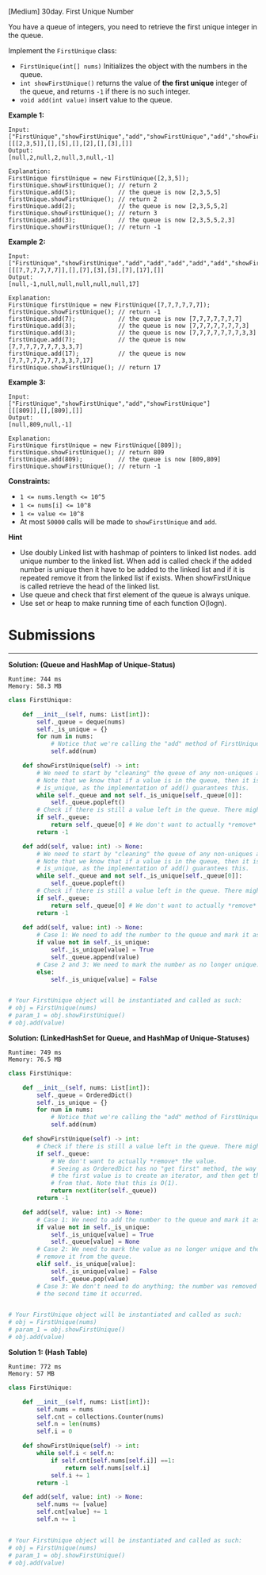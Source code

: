 [Medium] 30day. First Unique Number

You have a queue of integers, you need to retrieve the first unique integer in the queue.

Implement the `FirstUnique` class:

* `FirstUnique(int[] nums)` Initializes the object with the numbers in the queue.
* `int showFirstUnique()` returns the value of **the first unique** integer of the queue, and returns `-1` if there is no such integer.
* `void add(int value)` insert value to the queue.
 

**Example 1:**
```
Input: 
["FirstUnique","showFirstUnique","add","showFirstUnique","add","showFirstUnique","add","showFirstUnique"]
[[[2,3,5]],[],[5],[],[2],[],[3],[]]
Output: 
[null,2,null,2,null,3,null,-1]

Explanation: 
FirstUnique firstUnique = new FirstUnique([2,3,5]);
firstUnique.showFirstUnique(); // return 2
firstUnique.add(5);            // the queue is now [2,3,5,5]
firstUnique.showFirstUnique(); // return 2
firstUnique.add(2);            // the queue is now [2,3,5,5,2]
firstUnique.showFirstUnique(); // return 3
firstUnique.add(3);            // the queue is now [2,3,5,5,2,3]
firstUnique.showFirstUnique(); // return -1
```

**Example 2:**
```
Input: 
["FirstUnique","showFirstUnique","add","add","add","add","add","showFirstUnique"]
[[[7,7,7,7,7,7]],[],[7],[3],[3],[7],[17],[]]
Output: 
[null,-1,null,null,null,null,null,17]

Explanation: 
FirstUnique firstUnique = new FirstUnique([7,7,7,7,7,7]);
firstUnique.showFirstUnique(); // return -1
firstUnique.add(7);            // the queue is now [7,7,7,7,7,7,7]
firstUnique.add(3);            // the queue is now [7,7,7,7,7,7,7,3]
firstUnique.add(3);            // the queue is now [7,7,7,7,7,7,7,3,3]
firstUnique.add(7);            // the queue is now [7,7,7,7,7,7,7,3,3,7]
firstUnique.add(17);           // the queue is now [7,7,7,7,7,7,7,3,3,7,17]
firstUnique.showFirstUnique(); // return 17
```

**Example 3:**
```
Input: 
["FirstUnique","showFirstUnique","add","showFirstUnique"]
[[[809]],[],[809],[]]
Output: 
[null,809,null,-1]

Explanation: 
FirstUnique firstUnique = new FirstUnique([809]);
firstUnique.showFirstUnique(); // return 809
firstUnique.add(809);          // the queue is now [809,809]
firstUnique.showFirstUnique(); // return -1
```
 

**Constraints:**

* `1 <= nums.length <= 10^5`
* `1 <= nums[i] <= 10^8`
* `1 <= value <= 10^8`
* At most `50000` calls will be made to `showFirstUnique` and `add`.

**Hint**

* Use doubly Linked list with hashmap of pointers to linked list nodes. add unique number to the linked list. When add is called check if the added number is unique then it have to be added to the linked list and if it is repeated remove it from the linked list if exists. When showFirstUnique is called retrieve the head of the linked list.
* Use queue and check that first element of the queue is always unique.
* Use set or heap to make running time of each function O(logn).

# Submissions
---
**Solution: (Queue and HashMap of Unique-Status)**
```
Runtime: 744 ms
Memory: 58.3 MB
```
```python
class FirstUnique:

    def __init__(self, nums: List[int]):
        self._queue = deque(nums)
        self._is_unique = {}
        for num in nums:
            # Notice that we're calling the "add" method of FirstUnique; not of the queue. 
            self.add(num)

    def showFirstUnique(self) -> int:
        # We need to start by "cleaning" the queue of any non-uniques at the start.
        # Note that we know that if a value is in the queue, then it is also in
        # is_unique, as the implementation of add() guarantees this.
        while self._queue and not self._is_unique[self._queue[0]]:
            self._queue.popleft()
        # Check if there is still a value left in the queue. There might be no uniques.
        if self._queue:
            return self._queue[0] # We don't want to actually *remove* the value.
        return -1

    def add(self, value: int) -> None:
        # We need to start by "cleaning" the queue of any non-uniques at the start.
        # Note that we know that if a value is in the queue, then it is also in
        # is_unique, as the implementation of add() guarantees this.
        while self._queue and not self._is_unique[self._queue[0]]:
            self._queue.popleft()
        # Check if there is still a value left in the queue. There might be no uniques.
        if self._queue:
            return self._queue[0] # We don't want to actually *remove* the value.
        return -1
        
    def add(self, value: int) -> None:
        # Case 1: We need to add the number to the queue and mark it as unique. 
        if value not in self._is_unique:
            self._is_unique[value] = True
            self._queue.append(value)
        # Case 2 and 3: We need to mark the number as no longer unique.
        else:
            self._is_unique[value] = False


# Your FirstUnique object will be instantiated and called as such:
# obj = FirstUnique(nums)
# param_1 = obj.showFirstUnique()
# obj.add(value)
```

**Solution: (LinkedHashSet for Queue, and HashMap of Unique-Statuses)**
```
Runtime: 749 ms
Memory: 76.5 MB
```
```python
class FirstUnique:

    def __init__(self, nums: List[int]):
        self._queue = OrderedDict()
        self._is_unique = {}
        for num in nums:
            # Notice that we're calling the "add" method of FirstUnique; not of the queue. 
            self.add(num)

    def showFirstUnique(self) -> int:
        # Check if there is still a value left in the queue. There might be no uniques.
        if self._queue:
            # We don't want to actually *remove* the value.
            # Seeing as OrderedDict has no "get first" method, the way that we can get
            # the first value is to create an iterator, and then get the "next" value
            # from that. Note that this is O(1).
            return next(iter(self._queue))
        return -1

    def add(self, value: int) -> None:
        # Case 1: We need to add the number to the queue and mark it as unique. 
        if value not in self._is_unique:
            self._is_unique[value] = True
            self._queue[value] = None
        # Case 2: We need to mark the value as no longer unique and then 
        # remove it from the queue.
        elif self._is_unique[value]:
            self._is_unique[value] = False
            self._queue.pop(value)
        # Case 3: We don't need to do anything; the number was removed from the queue
        # the second time it occurred.


# Your FirstUnique object will be instantiated and called as such:
# obj = FirstUnique(nums)
# param_1 = obj.showFirstUnique()
# obj.add(value)
```

**Solution 1: (Hash Table)**
```
Runtime: 772 ms
Memory: 57 MB
```
```python
class FirstUnique:

    def __init__(self, nums: List[int]):
        self.nums = nums
        self.cnt = collections.Counter(nums)
        self.n = len(nums)
        self.i = 0

    def showFirstUnique(self) -> int:
        while self.i < self.n:
            if self.cnt[self.nums[self.i]] ==1:
                return self.nums[self.i]
            self.i += 1
        return -1

    def add(self, value: int) -> None:
        self.nums += [value]
        self.cnt[value] += 1
        self.n += 1


# Your FirstUnique object will be instantiated and called as such:
# obj = FirstUnique(nums)
# param_1 = obj.showFirstUnique()
# obj.add(value)
```
